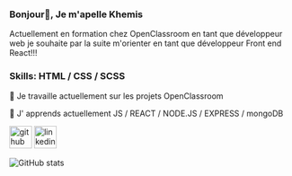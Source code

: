 ### Bonjour👋, Je m'apelle Khemis

Actuellement en formation chez OpenClassroom en tant que développeur web je souhaite par la suite m'orienter en tant que développeur Front end React!!!

### Skills:  HTML / CSS / SCSS

🔭 Je travaille actuellement sur les projets OpenClassroom 

🌱 J' apprends actuellement JS / REACT / NODE.JS / EXPRESS / mongoDB


[<img src='https://cdn.jsdelivr.net/npm/simple-icons@3.0.1/icons/github.svg' alt='github' height='40'>](https://github.com/khemisL)  [<img src='https://cdn.jsdelivr.net/npm/simple-icons@3.0.1/icons/linkedin.svg' alt='linkedin' height='40'>](https://www.linkedin.com/in/khemis-louison/)  

![GitHub stats](https://github-readme-stats.vercel.app/api?username=khemisL&show_icons=true)  



